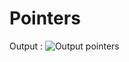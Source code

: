 # Pointers
Output :
![Output pointers](https://user-images.githubusercontent.com/125973911/234483739-646d8edc-1385-472f-9f18-9dd3e6beed6b.png)
